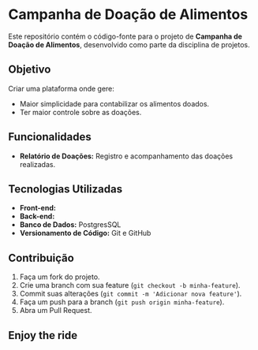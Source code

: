 # Campanha de Doação de Alimentos

Este repositório contém o código-fonte para o projeto de **Campanha de Doação de Alimentos**, desenvolvido como parte da disciplina de projetos.

## Objetivo

Criar uma plataforma onde gere:
- Maior simplicidade para contabilizar os alimentos doados.
- Ter maior controle sobre as doações.

## Funcionalidades

- **Relatório de Doações:** Registro e acompanhamento das doações realizadas.

## Tecnologias Utilizadas

- **Front-end:**
- **Back-end:** 
- **Banco de Dados:** PostgresSQL
- **Versionamento de Código:** Git e GitHub

## Contribuição

1. Faça um fork do projeto.
2. Crie uma branch com sua feature (`git checkout -b minha-feature`).
3. Commit suas alterações (`git commit -m 'Adicionar nova feature'`).
4. Faça um push para a branch (`git push origin minha-feature`).
5. Abra um Pull Request.

## Enjoy the ride
